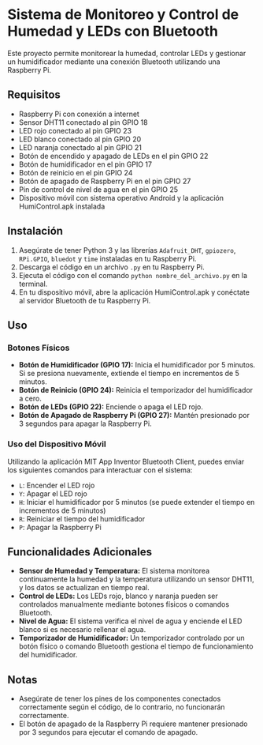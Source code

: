 # Sistema de Monitoreo y Control de Humedad y LEDs con Bluetooth

Este proyecto permite monitorear la humedad, controlar LEDs y gestionar un humidificador mediante una conexión Bluetooth utilizando una Raspberry Pi.

## Requisitos

- Raspberry Pi con conexión a internet
- Sensor DHT11 conectado al pin GPIO 18
- LED rojo conectado al pin GPIO 23
- LED blanco conectado al pin GPIO 20
- LED naranja conectado al pin GPIO 21
- Botón de encendido y apagado de LEDs en el pin GPIO 22
- Botón de humidificador en el pin GPIO 17
- Botón de reinicio en el pin GPIO 24
- Botón de apagado de Raspberry Pi en el pin GPIO 27
- Pin de control de nivel de agua en el pin GPIO 25
- Dispositivo móvil con sistema operativo Android y la aplicación HumiControl.apk instalada

## Instalación

1. Asegúrate de tener Python 3 y las librerías `Adafruit_DHT`, `gpiozero`, `RPi.GPIO`, `bluedot` y `time` instaladas en tu Raspberry Pi.
2. Descarga el código en un archivo `.py` en tu Raspberry Pi.
3. Ejecuta el código con el comando `python nombre_del_archivo.py` en la terminal.
4. En tu dispositivo móvil, abre la aplicación HumiControl.apk y conéctate al servidor Bluetooth de tu Raspberry Pi.

## Uso

### Botones Físicos

- **Botón de Humidificador (GPIO 17):** Inicia el humidificador por 5 minutos. Si se presiona nuevamente, extiende el tiempo en incrementos de 5 minutos.
- **Botón de Reinicio (GPIO 24):** Reinicia el temporizador del humidificador a cero.
- **Botón de LEDs (GPIO 22):** Enciende o apaga el LED rojo.
- **Botón de Apagado de Raspberry Pi (GPIO 27):** Mantén presionado por 3 segundos para apagar la Raspberry Pi.

### Uso del Dispositivo Móvil

Utilizando la aplicación MIT App Inventor Bluetooth Client, puedes enviar los siguientes comandos para interactuar con el sistema:

- `L`: Encender el LED rojo
- `Y`: Apagar el LED rojo
- `H`: Iniciar el humidificador por 5 minutos (se puede extender el tiempo en incrementos de 5 minutos)
- `R`: Reiniciar el tiempo del humidificador
- `P`: Apagar la Raspberry Pi

## Funcionalidades Adicionales

- **Sensor de Humedad y Temperatura:** El sistema monitorea continuamente la humedad y la temperatura utilizando un sensor DHT11, y los datos se actualizan en tiempo real.
- **Control de LEDs:** Los LEDs rojo, blanco y naranja pueden ser controlados manualmente mediante botones físicos o comandos Bluetooth.
- **Nivel de Agua:** El sistema verifica el nivel de agua y enciende el LED blanco si es necesario rellenar el agua.
- **Temporizador de Humidificador:** Un temporizador controlado por un botón físico o comando Bluetooth gestiona el tiempo de funcionamiento del humidificador.

## Notas

- Asegúrate de tener los pines de los componentes conectados correctamente según el código, de lo contrario, no funcionarán correctamente.
- El botón de apagado de la Raspberry Pi requiere mantener presionado por 3 segundos para ejecutar el comando de apagado.
